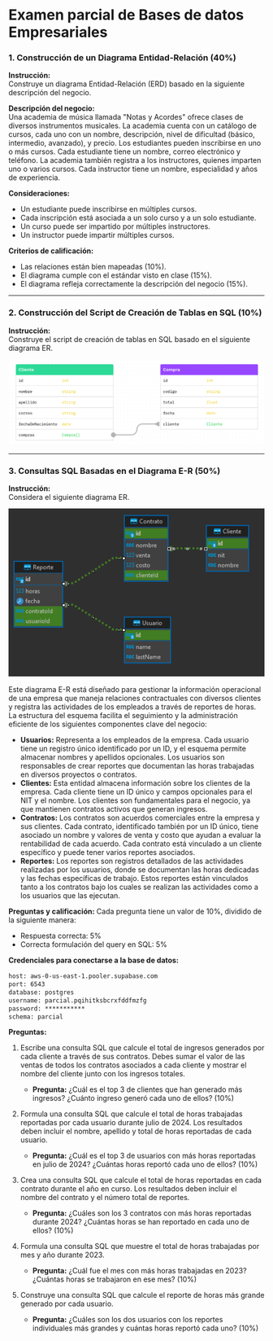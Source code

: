 # Examen parcial de Bases de datos Empresariales

### 1. Construcción de un Diagrama Entidad-Relación (40%)

**Instrucción:**  
Construye un diagrama Entidad-Relación (ERD) basado en la siguiente descripción del negocio.

**Descripción del negocio:**  
Una academia de música llamada "Notas y Acordes" ofrece clases de diversos instrumentos musicales. La academia cuenta con un catálogo de cursos, cada uno con un nombre, descripción, nivel de dificultad (básico, intermedio, avanzado), y precio. Los estudiantes pueden inscribirse en uno o más cursos. Cada estudiante tiene un nombre, correo electrónico y teléfono. La academia también registra a los instructores, quienes imparten uno o varios cursos. Cada instructor tiene un nombre, especialidad y años de experiencia.

**Consideraciones:**

- Un estudiante puede inscribirse en múltiples cursos.
- Cada inscripción está asociada a un solo curso y a un solo estudiante.
- Un curso puede ser impartido por múltiples instructores.
- Un instructor puede impartir múltiples cursos.

**Criterios de calificación:**

- Las relaciones están bien mapeadas (10%).
- El diagrama cumple con el estándar visto en clase (15%).
- El diagrama refleja correctamente la descripción del negocio (15%).

---

### 2. Construcción del Script de Creación de Tablas en SQL (10%)

**Instrucción:**  
Construye el script de creación de tablas en SQL basado en el siguiente diagrama ER.

![Diagrama ER](./media/punto-2.png)

---

### 3. Consultas SQL Basadas en el Diagrama E-R (50%)

**Instrucción:**  
Considera el siguiente diagrama ER.

![Diagrama ER](./media/punto-3.png)

Este diagrama E-R está diseñado para gestionar la información operacional de una empresa que maneja relaciones contractuales con diversos clientes y registra las actividades de los empleados a través de reportes de horas. La estructura del esquema facilita el seguimiento y la administración eficiente de los siguientes componentes clave del negocio:

- **Usuarios:** Representa a los empleados de la empresa. Cada usuario tiene un registro único identificado por un ID, y el esquema permite almacenar nombres y apellidos opcionales. Los usuarios son responsables de crear reportes que documentan las horas trabajadas en diversos proyectos o contratos.
- **Clientes:** Esta entidad almacena información sobre los clientes de la empresa. Cada cliente tiene un ID único y campos opcionales para el NIT y el nombre. Los clientes son fundamentales para el negocio, ya que mantienen contratos activos que generan ingresos.
- **Contratos:** Los contratos son acuerdos comerciales entre la empresa y sus clientes. Cada contrato, identificado también por un ID único, tiene asociado un nombre y valores de venta y costo que ayudan a evaluar la rentabilidad de cada acuerdo. Cada contrato está vinculado a un cliente específico y puede tener varios reportes asociados.
- **Reportes:** Los reportes son registros detallados de las actividades realizadas por los usuarios, donde se documentan las horas dedicadas y las fechas específicas de trabajo. Estos reportes están vinculados tanto a los contratos bajo los cuales se realizan las actividades como a los usuarios que las ejecutan.

**Preguntas y calificación:**
Cada pregunta tiene un valor de 10%, dividido de la siguiente manera:

- Respuesta correcta: 5%
- Correcta formulación del query en SQL: 5%

**Credenciales para conectarse a la base de datos:**

```
host: aws-0-us-east-1.pooler.supabase.com
port: 6543
database: postgres
username: parcial.pqihitksbcrxfddfmzfg
password: ***********
schema: parcial
```

**Preguntas:**

1. Escribe una consulta SQL que calcule el total de ingresos generados por cada cliente a través de sus contratos. Debes sumar el valor de las ventas de todos los contratos asociados a cada cliente y mostrar el nombre del cliente junto con los ingresos totales.

   - **Pregunta:** ¿Cuál es el top 3 de clientes que han generado más ingresos? ¿Cuánto ingreso generó cada uno de ellos? (10%)

2. Formula una consulta SQL que calcule el total de horas trabajadas reportadas por cada usuario durante julio de 2024. Los resultados deben incluir el nombre, apellido y total de horas reportadas de cada usuario.

   - **Pregunta:** ¿Cuál es el top 3 de usuarios con más horas reportadas en julio de 2024? ¿Cuántas horas reportó cada uno de ellos? (10%)

3. Crea una consulta SQL que calcule el total de horas reportadas en cada contrato durante el año en curso. Los resultados deben incluir el nombre del contrato y el número total de reportes.

   - **Pregunta:** ¿Cuáles son los 3 contratos con más horas reportadas durante 2024? ¿Cuántas horas se han reportado en cada uno de ellos? (10%)

4. Formula una consulta SQL que muestre el total de horas trabajadas por mes y año durante 2023.

   - **Pregunta:** ¿Cuál fue el mes con más horas trabajadas en 2023? ¿Cuántas horas se trabajaron en ese mes? (10%)

5. Construye una consulta SQL que calcule el reporte de horas más grande generado por cada usuario.
   - **Pregunta:** ¿Cuáles son los dos usuarios con los reportes individuales más grandes y cuántas horas reportó cada uno? (10%)
